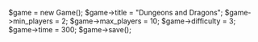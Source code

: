 $game = new Game();
$game->title = "Dungeons and Dragons";
$game->min_players = 2;
$game->max_players = 10;
$game->difficulty = 3;
$game->time = 300;
$game->save();